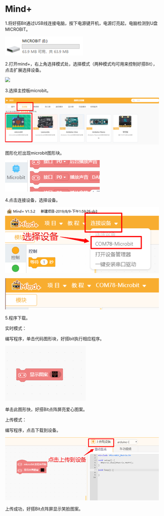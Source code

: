 # Mind+

1.将好搭Bit通过USB线连接电脑，按下电源键开机，电源灯亮起，电脑检测到U盘MICROBIT。

![](../../.gitbook/assets/bit-mind+-1.png)

2.打开mind+，右上角选择模式处，选择模式（两种模式均可用来控制好搭Bit），点击扩展选择设备。

![](../../.gitbook/assets/bit-mind+-2.png)

3.选择主控板microbit。

![](../../.gitbook/assets/bit-mind+-3.png)

图形化栏出现microbit图形块。

![](../../.gitbook/assets/bit-mind+-4.png)

4.点击连接设备，选择设备。

![](../../.gitbook/assets/bit-mind+-6.png)

![](../../.gitbook/assets/bit-mind+-5.png)

5.程序下载。 

实时模式： 

编写程序，单击代码图形块，好搭bit执行相应程序。

![](../../.gitbook/assets/bit-mind+-7.png)

单击此图形快，好搭Bit点阵屏亮爱心图案。

上传模式： 

编写程序，点击下载到设备。

![](../../.gitbook/assets/bit-mind+-8.png)

上传成功，好搭Bit点阵屏显示笑脸图案。

